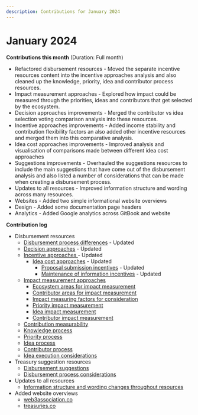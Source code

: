 ```yaml
---
description: Contributions for January 2024
---
```


# January 2024

**Contributions this month** (Duration: Full month)

* Refactored disbursement resources - Moved the separate incentive resources content into the incentive approaches analysis and also cleaned up the knowledge, priority, idea and contributor process resources.
* Impact measurement approaches - Explored how impact could be measured through the priorities, ideas and contributors that get selected by the ecosystem.
* Decision approaches improvements - Merged the contributor vs idea selection voting comparison analysis into these resources.
* Incentive approaches improvements - Added income stability and contribution flexibility factors an also added other incentive resources and merged them into this comparative analysis.
* Idea cost approaches improvements - Improved analysis and visualisation of comparisons made between different idea cost approaches
* Suggestions improvements - Overhauled the suggestions resources to include the main suggestions that have come out of the disbursement analysis and also listed a number of considerations that can be made when creating a disbursement process.
* Updates to all resources - Improved information structure and wording across many resources.&#x20;
* Websites - Added two simple informational website overviews
* Design - Added some documentation page headers
* Analytics - Added Google analytics across GitBook and website



**Contribution log**

* Disbursement resources
  * [Disbursement process differences](https://app.gitbook.com/s/8L61e8ulVlk90t5mlQk1/process/disbursement-process-differences) - Updated
  * [Decision approaches](https://app.gitbook.com/s/8L61e8ulVlk90t5mlQk1/approaches/decision-approaches) - Updated
  * [Incentive approaches ](https://app.gitbook.com/s/8L61e8ulVlk90t5mlQk1/approaches/incentive-approaches)- Updated
    * [Idea cost approaches](https://app.gitbook.com/s/8L61e8ulVlk90t5mlQk1/approaches/incentive-approaches/idea-cost-approaches) - Updated
      * [Proposal submission incentives](https://app.gitbook.com/s/8L61e8ulVlk90t5mlQk1/approaches/incentive-approaches/proposal-submission-incentives) - Updated
      * [Maintenance of information incentives](https://app.gitbook.com/s/8L61e8ulVlk90t5mlQk1/approaches/incentive-approaches/maintenance-of-information-incentives) - Updated
  * [Impact measurement approaches](https://app.gitbook.com/s/8L61e8ulVlk90t5mlQk1/approaches/impact-measurement-approaches)
    * [Ecosystem areas for impact measurement](https://app.gitbook.com/s/8L61e8ulVlk90t5mlQk1/approaches/impact-measurement-approaches/ecosystem-areas-for-impact-measurement)
    * [Contributor areas for impact measurement](https://app.gitbook.com/s/8L61e8ulVlk90t5mlQk1/approaches/impact-measurement-approaches/contributors-areas-for-impact-measurement)
    * [Impact measuring factors for consideration](https://app.gitbook.com/s/8L61e8ulVlk90t5mlQk1/approaches/impact-measurement-approaches/impact-measuring-factors-for-consideration)
    * [Priority impact measurement](https://app.gitbook.com/s/8L61e8ulVlk90t5mlQk1/approaches/impact-measurement-approaches/priority-impact-measurement)
    * [Idea impact measurement](https://app.gitbook.com/s/8L61e8ulVlk90t5mlQk1/approaches/impact-measurement-approaches/idea-impact-measurement)
    * [Contributor impact measurement](https://app.gitbook.com/s/8L61e8ulVlk90t5mlQk1/approaches/impact-measurement-approaches/contributor-impact-measurement)
  * [Contribution measurability](https://app.gitbook.com/s/8L61e8ulVlk90t5mlQk1/contribution-efforts/contribution-measurability)
  * [Knowledge process](https://app.gitbook.com/s/8L61e8ulVlk90t5mlQk1/knowledge/knowledge-process)
  * [Priority process](https://app.gitbook.com/s/8L61e8ulVlk90t5mlQk1/priorities/priority-process)
  * [Idea process](https://app.gitbook.com/s/8L61e8ulVlk90t5mlQk1/ideas/idea-process)
  * [Contributor process](https://app.gitbook.com/s/8L61e8ulVlk90t5mlQk1/contributors/contributor-process)
  * [Idea execution considerations](https://app.gitbook.com/s/8L61e8ulVlk90t5mlQk1/ideas/idea-execution-considerations)
* Treasury suggestion resources
  * [Disbursement suggestions](https://app.gitbook.com/s/Ukt8Fg94mYDaa1gNVCJq/disbursement/disbursement-suggestions)
  * [Disbursement process considerations](https://app.gitbook.com/s/Ukt8Fg94mYDaa1gNVCJq/disbursement/disbursement-process-considerations)
* Updates to all resources
  * [Information structure and wording changes throughout resources](https://github.com/orgs/web3association/repositories)
* Added website overviews
  * [web3association.co](https://web3association.co)
  * [treasuries.co](https://treasuries.co)
